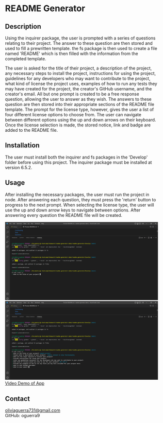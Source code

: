 # README Generator 

## Description
Using the inquirer package, the user is prompted with a series of questions relating to their project. The answer to these question are then stored and used to fill a prewritten template. the fs package is then used to create a file named 'README' which is then filled with the information from the completed template.

The user is asked for the title of their project, a description of the project, any necessary steps to install the project, instructions for using the project, guidelines for any developers who may want to contribute to the project, what kind of license the project uses, examples of how to run any tests they may have created for the project, the creator's GitHub username, and the creator's email. All but one prompt is created to be a free response question, allowing the user to answer as they wish. The answers to these question are then stored into their appropriate sections of the README file template. The prompt for the license type, however, gives the user a list of four different license options to choose from. The user can navigate between different options using the up and down arrows on their keyboard. Once the license selection is made, the stored notice, link and badge are added to the README file.
  
## Installation
The user must install both the inquirer and fs packages in the 'Develop' folder before using this project. The inquirer package must be installed at version 6.5.2.
  
## Usage
After installing the necessary packages, the user must run the project in node. After answering each question, they must press the 'return' button to progress to the next prompt. When selecting the license type, the user will use the up and down arrow keys to navigate between options. After answering every question the README file will be created. 

![screenshot of app's function](Develop/assets/screenshot-1.png)
![screenshot of app's function](Develop/assets/screenshot-2.png)
[Video Demo of App](https://drive.google.com/file/d/19K3-rl0I1NrLF1v2HUSWkpKVYffDG5s5/view)

  
## Contact
oliviaguerra731@gmail.com <br>
GitHub: oguerra9
 